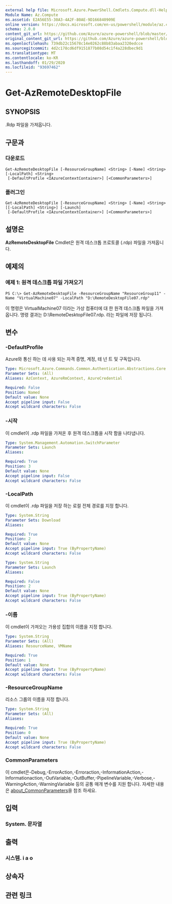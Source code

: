 ```yaml
---
external help file: Microsoft.Azure.PowerShell.Cmdlets.Compute.dll-Help.xml
Module Name: Az.Compute
ms.assetid: E2A56E55-30A3-4A2F-80AE-9D166840909E
online version: https://docs.microsoft.com/en-us/powershell/module/az.compute/get-azremotedesktopfile
schema: 2.0.0
content_git_url: https://github.com/Azure/azure-powershell/blob/master/src/Compute/Compute/help/Get-AzRemoteDesktopFile.md
original_content_git_url: https://github.com/Azure/azure-powershell/blob/master/src/Compute/Compute/help/Get-AzRemoteDesktopFile.md
ms.openlocfilehash: 739db22c15678c14e0262c88b83abaa2320edcce
ms.sourcegitcommit: 4d2c178cd6df9151877b08d54c1f4a228dbec9d1
ms.translationtype: MT
ms.contentlocale: ko-KR
ms.lasthandoff: 01/29/2020
ms.locfileid: "93697462"
---
```

# Get-AzRemoteDesktopFile

## SYNOPSIS
.Rdp 파일을 가져옵니다.

## 구문과

### 다운로드
```
Get-AzRemoteDesktopFile [-ResourceGroupName] <String> [-Name] <String> [-LocalPath] <String>
 [-DefaultProfile <IAzureContextContainer>] [<CommonParameters>]
```

### 플러그인
```
Get-AzRemoteDesktopFile [-ResourceGroupName] <String> [-Name] <String> [[-LocalPath] <String>] [-Launch]
 [-DefaultProfile <IAzureContextContainer>] [<CommonParameters>]
```

## 설명은
**AzRemoteDesktopFile** Cmdlet은 원격 데스크톱 프로토콜 (.rdp) 파일을 가져옵니다.

## 예제의

### 예제 1: 원격 데스크톱 파일 가져오기
```
PS C:\> Get-AzRemoteDesktopFile -ResourceGroupName "ResourceGroup11" -Name "VirtualMachine07" -LocalPath "D:\RemoteDesktopFile07.rdp"
```

이 명령은 VirtualMachine07 이라는 가상 컴퓨터에 대 한 원격 데스크톱 파일을 가져옵니다.
명령 결과는 D:\RemoteDesktopFile07.rdp. 라는 파일에 저장 됩니다.

## 변수

### -DefaultProfile
Azure와 통신 하는 데 사용 되는 자격 증명, 계정, 테 넌 트 및 구독입니다.

```yaml
Type: Microsoft.Azure.Commands.Common.Authentication.Abstractions.Core.IAzureContextContainer
Parameter Sets: (All)
Aliases: AzContext, AzureRmContext, AzureCredential

Required: False
Position: Named
Default value: None
Accept pipeline input: False
Accept wildcard characters: False
```

### -시작
이 cmdlet이 .rdp 파일을 가져온 후 원격 데스크톱을 시작 함을 나타냅니다.

```yaml
Type: System.Management.Automation.SwitchParameter
Parameter Sets: Launch
Aliases:

Required: True
Position: 3
Default value: None
Accept pipeline input: False
Accept wildcard characters: False
```

### -LocalPath
이 cmdlet이 .rdp 파일을 저장 하는 로컬 전체 경로를 지정 합니다.

```yaml
Type: System.String
Parameter Sets: Download
Aliases:

Required: True
Position: 2
Default value: None
Accept pipeline input: True (ByPropertyName)
Accept wildcard characters: False
```

```yaml
Type: System.String
Parameter Sets: Launch
Aliases:

Required: False
Position: 2
Default value: None
Accept pipeline input: True (ByPropertyName)
Accept wildcard characters: False
```

### -이름
이 cmdlet이 가져오는 가용성 집합의 이름을 지정 합니다.

```yaml
Type: System.String
Parameter Sets: (All)
Aliases: ResourceName, VMName

Required: True
Position: 1
Default value: None
Accept pipeline input: True (ByPropertyName)
Accept wildcard characters: False
```

### -ResourceGroupName
리소스 그룹의 이름을 지정 합니다.

```yaml
Type: System.String
Parameter Sets: (All)
Aliases:

Required: True
Position: 0
Default value: None
Accept pipeline input: True (ByPropertyName)
Accept wildcard characters: False
```

### CommonParameters
이 cmdlet은-Debug,-ErrorAction,-Erroraction,-InformationAction,-Informationaction,-OutVariable,-OutBuffer,-PipelineVariable,-Verbose,-WarningAction,-WarningVariable 등의 공통 매개 변수를 지원 합니다. 자세한 내용은 [about_CommonParameters](https://go.microsoft.com/fwlink/?LinkID=113216)을 참조 하세요.

## 입력

### System. 문자열

## 출력

### 시스템. i a o

## 상속자

## 관련 링크
